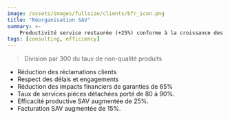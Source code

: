 ```yaml
---
image: /assets/images/fullsize/clients/bfr_icon.png
title: "Réorganisation SAV"
summary: >-
    Productivité service restaurée (+25%) conforme à la croissance des ressources mobilisées.
tags: [consulting, efficiency]
---
```


<blockquote>Division par 300 du taux de non-qualité produits</blockquote>
<ul>
	<li>Réduction des réclamations clients</li>
	<li>Respect des délais et engagements</li>
	<li>Réduction des impacts financiers de garanties de 65%</li>
	<li>Taux de services pièces détachées porté de 80 à 90%.</li>
	<li>Efficacité productive SAV augmentée de 25%.</li>
	<li>Facturation SAV augmentée de 15%.</li>
</ul>
